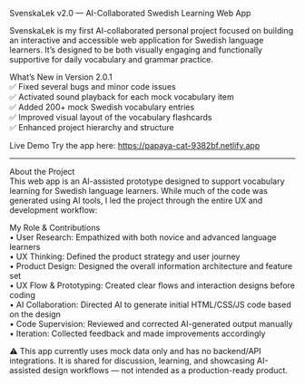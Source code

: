 SvenskaLek v2.0 — AI-Collaborated Swedish Learning Web App

SvenskaLek is my first AI-collaborated personal project focused on building an interactive and accessible web application for Swedish language learners. It’s designed to be both visually engaging and functionally supportive for daily vocabulary and grammar practice.

What’s New in Version 2.0.1 <br />
✅ Fixed several bugs and minor code issues <br />
✅ Activated sound playback for each mock vocabulary item <br />
✅ Added 200+ mock Swedish vocabulary entries <br />
✅ Improved visual layout of the vocabulary flashcards <br />
✅ Enhanced project hierarchy and structure <br />

Live Demo
Try the app here: https://papaya-cat-9382bf.netlify.app


_____________________________________________________________________________________________________________________________________________________________________________________________________________________________
About the Project  <br />
This web app is an AI-assisted prototype designed to support vocabulary learning for Swedish language learners. While much of the code was generated using AI tools, I led the project through the entire UX and development workflow:

My Role & Contributions  <br />
• User Research: Empathized with both novice and advanced language learners  <br />
• UX Thinking: Defined the product strategy and user journey  <br />
• Product Design: Designed the overall information architecture and feature set  <br />
• UX Flow & Prototyping: Created clear flows and interaction designs before coding  <br />
• AI Collaboration: Directed AI to generate initial HTML/CSS/JS code based on the design  <br />
• Code Supervision: Reviewed and corrected AI-generated output manually  <br />
• Iteration: Collected feedback and made improvements accordingly  <br />

⚠️ This app currently uses mock data only and has no backend/API integrations. It is shared for discussion, learning, and showcasing AI-assisted design workflows — not intended as a production-ready product.

